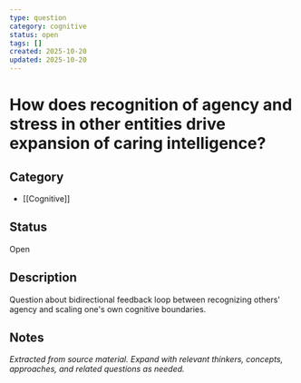 ```yaml
---
type: question
category: cognitive
status: open
tags: []
created: 2025-10-20
updated: 2025-10-20
---
```


# How does recognition of agency and stress in other entities drive expansion of caring intelligence?

## Category

- [[Cognitive]]

## Status

Open

## Description

Question about bidirectional feedback loop between recognizing others' agency and scaling one's own cognitive boundaries.

## Notes

*Extracted from source material. Expand with relevant thinkers, concepts, approaches, and related questions as needed.*
